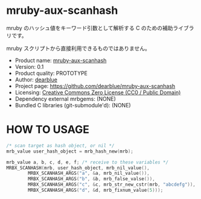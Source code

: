 # mruby-aux-scanhash

mruby のハッシュ値をキーワード引数として解析する C のための補助ライブラリです。

mruby スクリプトから直接利用できるものではありません。


  * Product name: [mruby-aux-scanhash](https://github.com/dearblue/mruby-aux-scanhash)
  * Version: 0.1
  * Product quality: PROTOTYPE
  * Author: [dearblue](https://github.com/dearblue)
  * Project page: <https://github.com/dearblue/mruby-aux-scanhash>
  * Licensing: [Creative Commons Zero License (CC0 / Public Domain)](LICENSE)
  * Dependency external mrbgems: (NONE)
  * Bundled C libraries (git-submodule'd): (NONE)

# HOW TO USAGE

```c
/* scan target as hash object, or nil */
mrb_value user_hash_object = mrb_hash_new(mrb);

mrb_value a, b, c, d, e, f; /* receive to these variables */
MRBX_SCANHASH(mrb, user_hash_object, mrb_nil_value(),
        MRBX_SCANHASH_ARGS("a", &a, mrb_nil_value()),
        MRBX_SCANHASH_ARGS("b", &b, mrb_false_valse()),
        MRBX_SCANHASH_ARGS("c", &c, mrb_str_new_cstr(mrb, "abcdefg")),
        MRBX_SCANHASH_ARGS("d", &d, mrb_fixnum_value(5)));
```
